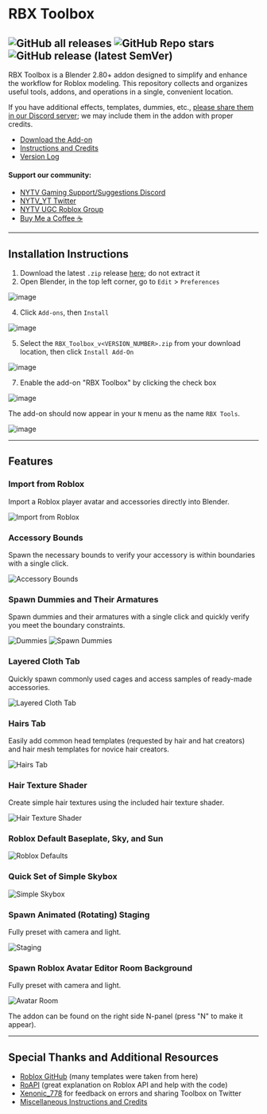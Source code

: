 # RBX Toolbox
![GitHub all releases](https://img.shields.io/github/downloads/Gl2imm/RBX_Toolbox/total)
![GitHub Repo stars](https://img.shields.io/github/stars/Gl2imm/RBX_Toolbox)
![GitHub release (latest SemVer)](https://img.shields.io/github/v/release/Gl2imm/RBX_Toolbox?label=version)
---

RBX Toolbox is a Blender 2.80+ addon designed to simplify and enhance the workflow for Roblox modeling. This repository collects and organizes useful tools, addons, and operations in a single, convenient location.

If you have additional effects, templates, dummies, etc., [please share them in our Discord server](https://discord.gg/gFa4mY7); we may include them in the addon with proper credits.

- [Download the Add-on](https://github.com/Gl2imm/RBX_Toolbox/releases)
- [Instructions and Credits](https://github.com/Gl2imm/RBX_Toolbox/blob/main/RBX_Toolbox/Credits%20and%20Instructions.txt)
- [Version Log](https://github.com/Gl2imm/RBX_Toolbox/blob/main/RBX_Toolbox/Version_log.txt)

#### Support our community:
- [NYTV Gaming Support/Suggestions Discord](https://discord.gg/gFa4mY7)
- [NYTV_YT Twitter](https://twitter.com/NYTV_YT) 
- [NYTV UGC Roblox Group](https://www.roblox.com/groups/7902286/NYTV-UGC)
- [Buy Me a Coffee ☕](https://donate.stripe.com/fZe5op0W1fjg2nC002)

---

## Installation Instructions

1) Download the latest `.zip` release [here](https://github.com/Gl2imm/RBX_Toolbox/releases); do not extract it
2) Open Blender, in the top left corner, go to `Edit` > `Preferences`

![image](https://user-images.githubusercontent.com/34300238/236377279-b68b949b-2fa8-4322-afca-3e24be4477ce.png)

4) Click `Add-ons`, then `Install`

![image](https://user-images.githubusercontent.com/34300238/236377504-32b6064c-756c-47c8-8321-c93623879b71.png)

5) Select the `RBX_Toolbox_v<VERSION_NUMBER>.zip` from your download location, then click `Install Add-On`

![image](https://user-images.githubusercontent.com/34300238/236378178-3bab6e1d-d971-4f88-b544-6681a12c0c6a.png)

7) Enable the add-on "RBX Toolbox" by clicking the check box

![image](https://user-images.githubusercontent.com/34300238/236378385-f844b9f2-fcd7-40ce-b0d8-75798a122a70.png)

The add-on should now appear in your `N` menu as the name `RBX Tools`.

![image](https://user-images.githubusercontent.com/34300238/236377137-87960751-6846-4299-8aef-6b2d35efc105.png)

---

## Features

### Import from Roblox
Import a Roblox player avatar and accessories directly into Blender.

![Import from Roblox](https://user-images.githubusercontent.com/69973491/215672873-f1c0702f-35bb-4874-b406-382eb1fd9654.png)

### Accessory Bounds
Spawn the necessary bounds to verify your accessory is within boundaries with a single click.

![Accessory Bounds](https://user-images.githubusercontent.com/69973491/215673187-90ae28be-6eea-4de6-b71b-65a9092d3b7d.png)

### Spawn Dummies and Their Armatures
Spawn dummies and their armatures with a single click and quickly verify you meet the boundary constraints.

![Dummies](https://i.ibb.co/S5WNcrh/RBX-2.png)
![Spawn Dummies](https://user-images.githubusercontent.com/69973491/215675593-5af0c887-1236-4f40-af0d-e60e90e2f0a6.png)

### Layered Cloth Tab
Quickly spawn commonly used cages and access samples of ready-made accessories.

![Layered Cloth Tab](https://user-images.githubusercontent.com/69973491/215676425-3bd063ad-84e2-4824-90a8-cfd3b48b2b2b.png)

### Hairs Tab
Easily add common head templates (requested by hair and hat creators) and hair mesh templates for novice hair creators.

![Hairs Tab](https://user-images.githubusercontent.com/69973491/215675983-ef182f50-3b09-4e31-9c9d-14cacf519090.png)

### Hair Texture Shader
Create simple hair textures using the included hair texture shader.

![Hair Texture Shader](https://user-images.githubusercontent.com/69973491/215673686-c49733bb-8e9f-442d-aa96-bd8cd9f0ab80.png)

### Roblox Default Baseplate, Sky, and Sun

![Roblox Defaults](https://user-images.githubusercontent.com/69973491/215672509-e933ed28-a4bd-4fe3-a186-95050b9f4a97.png)

### Quick Set of Simple Skybox

![Simple Skybox](https://user-images.githubusercontent.com/69973491/216493108-c58e5564-5d1f-4411-9a39-bde3dc4db725.png)

### Spawn Animated (Rotating) Staging
Fully preset with camera and light.

![Staging](https://i.ibb.co/0B6qg6f/stage.png)

### Spawn Roblox Avatar Editor Room Background
Fully preset with camera and light.

![Avatar Room](https://i.ibb.co/DQVHtHb/avtr-edtr-rm.png)

The addon can be found on the right side N-panel (press "N" to make it appear).

---

## Special Thanks and Additional Resources
- [Roblox GitHub](https://github.com/Roblox/avatar) (many templates were taken from here)
- [RoAPI](https://discord.gg/m6j732k4tQ) (great explanation on Roblox API and help with the code)
- [Xenonic_778](https://twitter.com/Xenonic_778) for feedback on errors and sharing Toolbox on Twitter
- [Miscellaneous Instructions and Credits](https://github.com/Gl2imm/RBX_Toolbox/blob/main/RBX_Toolbox/Credits%20and%20Instructions.txt)
